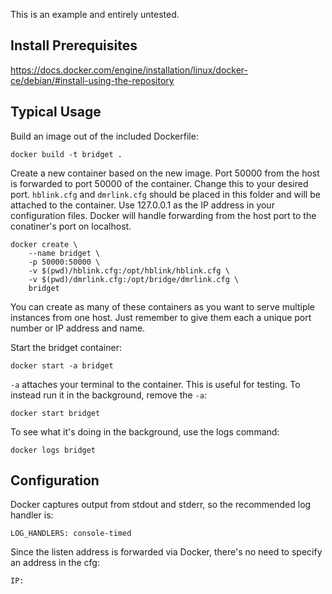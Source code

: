 This is an example and entirely untested.

## Install Prerequisites

https://docs.docker.com/engine/installation/linux/docker-ce/debian/#install-using-the-repository

## Typical Usage

Build an image out of the included Dockerfile:

    docker build -t bridget .

Create a new container based on the new image. Port 50000 from the host is forwarded to port 50000 of the container. Change this to your desired port. `hblink.cfg` and `dmrlink.cfg` should be placed in this folder and will be attached to the container. Use 127.0.0.1 as the IP address in your configuration files. Docker will handle forwarding from the host port to the conatiner's port on localhost.

    docker create \
        --name bridget \
        -p 50000:50000 \
        -v $(pwd)/hblink.cfg:/opt/hblink/hblink.cfg \
        -v $(pwd)/dmrlink.cfg:/opt/bridge/dmrlink.cfg \
        bridget

You can create as many of these containers as you want to serve multiple instances from one host. Just remember to give them each a unique port number or IP address and name.

Start the bridget container:

    docker start -a bridget

`-a` attaches your terminal to the container. This is useful for testing. To instead run it in the background, remove the `-a`:

    docker start bridget

To see what it's doing in the background, use the logs command:

    docker logs bridget

## Configuration

Docker captures output from stdout and stderr, so the recommended log handler is:

    LOG_HANDLERS: console-timed

Since the listen address is forwarded via Docker, there's no need to specify an address in the cfg:

    IP:
